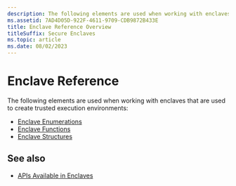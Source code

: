 ```yaml
---
description: The following elements are used when working with enclaves that are used to create trusted execution environments.
ms.assetid: 7AD4D05D-922F-4611-9709-CDB9872B433E
title: Enclave Reference Overview
titleSuffix: Secure Enclaves
ms.topic: article
ms.date: 08/02/2023
---
```


# Enclave Reference

The following elements are used when working with enclaves that are used to create trusted execution environments:

- [Enclave Enumerations](trusted-execution-enumerations.md)
- [Enclave Functions](trusted-execution-functions.md)
- [Enclave Structures](trusted-execution-structures.md)

## See also

- [APIs Available in Enclaves](available-in-enclaves.md)
